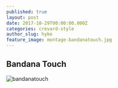 ```yaml
---
published: true
layout: post
date: 2017-10-29T00:00:00.000Z
categories: crevard-style
author_slug: hyke
feature_image: montage-bandanatouch.jpg
---
```

## Bandana Touch

![bandanatouch]({{site.url}}/{{site.baseurl}}img/montage-bandanatouch.jpg)


